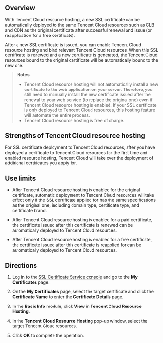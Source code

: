 ## Overview

With Tencent Cloud resource hosting, a new SSL certificate can be automatically deployed to the same Tencent Cloud resources such as CLB and CDN as the original certificate after successful renewal and issue (or reapplication for a free certificate).

After a new SSL certificate is issued, you can enable Tencent Cloud resource hosting and bind relevant Tencent Cloud resources. When this SSL certificate is renewed and a new certificate is generated, the Tencent Cloud resources bound to the original certificate will be automatically bound to the new one.

> **Notes**
> 
> - Tencent Cloud resource hosting will not automatically install a new certificate to the web application on your server. Therefore, you still need to manually install the new certificate issued after the renewal to your web service (to replace the original one) even if Tencent Cloud resource hosting is enabled. If your SSL certificate is only deployed to Tencent Cloud resources, this hosting feature will automate the entire process.
> - Tencent Cloud resource hosting is free of charge.


## Strengths of Tencent Cloud resource hosting

For SSL certificate deployment to Tencent Cloud resources, after you have deployed a certificate to Tencent Cloud resources for the first time and enabled resource hosting, Tencent Cloud will take over the deployment of additional certificates you apply for.

## Use limits
- After Tencent Cloud resource hosting is enabled for the original certificate, automatic deployment to Tencent Cloud resources will take effect only if the SSL certificate applied for has the same specifications as the original one, including domain type, certificate type, and certificate brand.

- After Tencent Cloud resource hosting is enabled for a paid certificate, the certificate issued after this certificate is renewed can be automatically deployed to Tencent Cloud resources.

- After Tencent Cloud resource hosting is enabled for a free certificate, the certificate issued after this certificate is reapplied for can be automatically deployed to Tencent Cloud resources.


## Directions
1. Log in to the [SSL Certificate Service console](https://console.cloud.tencent.com/ssl) and go to the **My Certificates** page.

2. On the **My Certificates** page, select the target certificate and click the **Certificate Name** to enter the **Certificate Details** page.

3. In the **Basic Info** module, click **View** in **Tencent Cloud Resource Hosting**.

4. In the **Tencent Cloud Resource Hosting** pop-up window, select the target Tencent Cloud resources.

5. Click **OK** to complete the operation.
